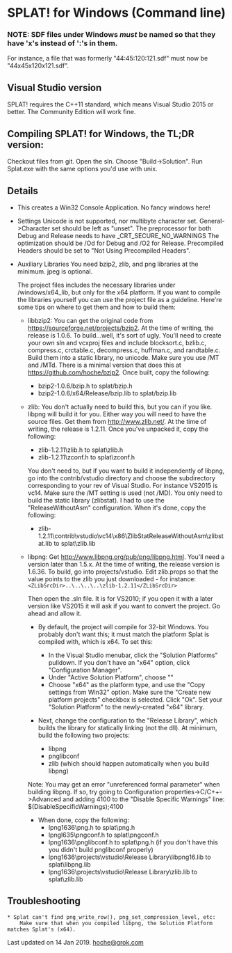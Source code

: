 # SPLAT! for Windows (Command line)

### NOTE: SDF files under Windows *must* be named so that they have 'x's instead of ':'s in them.
  For instance, a file that was formerly "44:45:120:121.sdf" must now be "44x45x120x121.sdf".
   

## Visual Studio version
   SPLAT! requires the C++11 standard, which means Visual Studio 2015 or better.
   The Community Edition will work fine.

## Compiling SPLAT! for Windows, the TL;DR version:
  Checkout files from git. Open the sln. Choose "Build->Solution". Run Splat.exe with
  the same options you'd use with unix.

## Details
* This creates a Win32 Console Application. No fancy windows here!

* Settings
    Unicode is not supported, nor multibyte character set. General->Character set should be left as "unset".
    The preprocessor for both Debug and Release needs to have _CRT_SECURE_NO_WARNINGS
    The optimization should be /Od for Debug and /O2 for Release.
    Precompiled Headers should be set to "Not Using Precompiled Headers".
    
* Auxiliary Libraries
    You need bzip2, zlib, and png libraries at the minimum. jpeg is optional.

    The project files includes the necessary libraries under <Splat>/windows/x64_lib, but only for the
    x64 platform. If you want to compile the libraries yourself you can use the project file as
    a guideline. Here're some tips on where to get them and how to build them:

    * libbzip2: You can get the original code from https://sourceforge.net/projects/bzip2. At the time
        of writing, the release is 1.0.6. To build...well, it's sort of ugly. You'll need to create your
        own sln and vcxproj files and include blocksort.c, bzlib.c, compress.c, crctable.c, decompress.c,
        huffman.c, and randtable.c. Build them into a static library, no unicode. Make sure you use /MT
        and /MTd. There is a minimal version that does this at https://github.com/hoche/bzip2. Once built,
        copy the following:
        - bzip2-1.0.6/bzip.h to splat/bzip.h
        - bzip2-1.0.6/x64/Release/bzip.lib to splat/bzip.lib

            
    * zlib: You don't actually need to build this, but you can if you like. libpng will build it for you.
        Either way you will need to have the source files. Get them from http://www.zlib.net/. At the time
        of writing, the release is 1.2.11. Once you've unpacked it, copy the following:
        - zlib-1.2.11\zlib.h to splat\zlib.h
        - zlib-1.2.11\zconf.h to splat\zconf.h
        
        You don't need to, but if you want to build it independently of libpng, go into the contrib/vstudio directory
        and choose the subdirectory corresponding to your rev of Visual Studio. For instance VS2015 is vc14. Make sure
        the /MT setting is used (not /MD). You only need to build the static library (zlibstat). I had to use the
        "ReleaseWithoutAsm" configuration. When it's done, copy the following:
        - zlib-1.2.11\contrib\vstudio\vc14\x86\ZlibStatReleaseWithoutAsm\zlibstat.lib to splat\zlib.lib

            
    * libpng: Get http://www.libpng.org/pub/png/libpng.html. You'll need a version later than 1.5.x. At the
        time of writing, the release version is 1.6.36. To build, go into projects/vstudio. Edit zlib.props
        so that the <ZLibSrcDir> value points to the zlib you just downloaded - for instance:
            `<ZLibSrcDir>..\..\..\..\zlib-1.2.11</ZLibSrcDir>`
  
        Then open the .sln file. It is for VS2010; if you open it with a later version like VS2015 it will ask
        if you want to convert the project. Go ahead and allow it.
        
        * By default, the project will compile for 32-bit Windows. You probably don't want this; it must match
        the platform Splat is compiled with, which is x64. To set this:
            - In the Visual Studio menubar, click the "Solution Platforms" pulldown. If you don't have an "x64"
              option, click "Configuration Manager".
            - Under "Active Solution Platform", choose "<New>"
            - Choose "x64" as the platform type, and use the "Copy settings from Win32" option. Make sure the
              "Create new platform projects" checkbox is selected. Click "Ok".
        Set your "Solution Platform" to the newly-created "x64" library.
        
        * Next, change the configuration to the "Release Library", which builds the library for statically
        linking (not the dll). At minimum, build the following two projects:
          - libpng
          - pnglibconf
          - zlib (which should happen automatically when you build libpng)
        
        Note: You may get an error "unreferenced formal parameter" when building libpng. If so, try going to
        Configuration properties->C/C++->Advanced and adding 4100 to the "Disable Specific Warnings" line:
            $(DisableSpecificWarnings);4100
            
        * When done, copy the following:
          - lpng1636\png.h to splat\png.h
          - lpngl635\pngconf.h to splat\pngconf.h
          - lpng1636\pnglibconf.h to splat\png.h         (if you don't have this you didn't build pnglibconf properly)
          - lpng1636\projects\vstudio\Release Library\libpng16.lib to splat\libpng.lib
          - lpng1636\projects\vstudio\Release Library\zlib.lib to splat\zlib.lib
        
## Troubleshooting
    * Splat can't find png_write_row(), png_set_compression_level, etc:
        Make sure that when you compiled libpng, the Solution Platform matches Splat's (x64).
  
  
Last updated on 14 Jan 2019. hoche@grok.com
     
